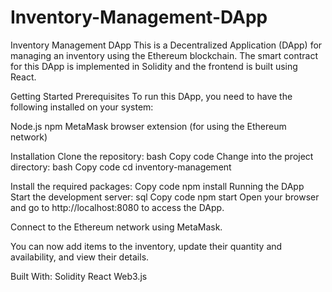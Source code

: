 # Inventory-Management-DApp

Inventory Management DApp
This is a Decentralized Application (DApp) for managing an inventory using the Ethereum blockchain. The smart contract for this DApp is implemented in Solidity and the frontend is built using React.

Getting Started
Prerequisites
To run this DApp, you need to have the following installed on your system:

Node.js
npm
MetaMask browser extension (for using the Ethereum network)

Installation
Clone the repository:
bash
Copy code
Change into the project directory:
bash
Copy code
cd inventory-management

Install the required packages:
Copy code
npm install
Running the DApp
Start the development server:
sql
Copy code
npm start
Open your browser and go to http://localhost:8080 to access the DApp.

Connect to the Ethereum network using MetaMask.

You can now add items to the inventory, update their quantity and availability, and view their details.

Built With:
Solidity
React
Web3.js
